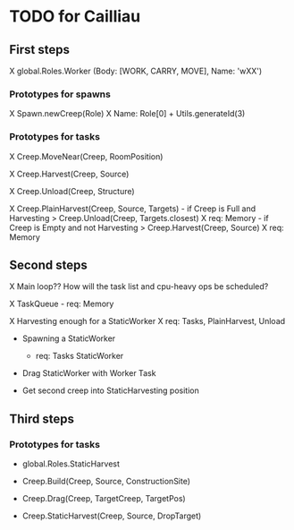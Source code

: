 # TODO for Cailliau

## First steps

  X global.Roles.Worker (Body: [WORK, CARRY, MOVE], Name: 'wXX')

### Prototypes for spawns

  X Spawn.newCreep(Role)
    X Name: Role[0] + Utils.generateId(3)

### Prototypes for tasks

  X Creep.MoveNear(Creep, RoomPosition)

  X Creep.Harvest(Creep, Source)

  X Creep.Unload(Creep, Structure)

  X Creep.PlainHarvest(Creep, Source, Targets)
    - if Creep is Full and Harvesting > Creep.Unload(Creep, Targets.closest)
      X req: Memory
    - if Creep is Empty and not Harvesting > Creep.Harvest(Creep, Source)
      X req: Memory

## Second steps

  X Main loop?? How will the task list and cpu-heavy ops be scheduled?

  X TaskQueue
    - req: Memory

  X Harvesting enough for a StaticWorker
    X req: Tasks, PlainHarvest, Unload

  - Spawning a StaticWorker
    - req: Tasks StaticWorker

  - Drag StaticWorker with Worker Task
  - Get second creep into StaticHarvesting position

## Third steps

### Prototypes for tasks

  - global.Roles.StaticHarvest

  - Creep.Build(Creep, Source, ConstructionSite)

  - Creep.Drag(Creep, TargetCreep, TargetPos)

  - Creep.StaticHarvest(Creep, Source, DropTarget)
